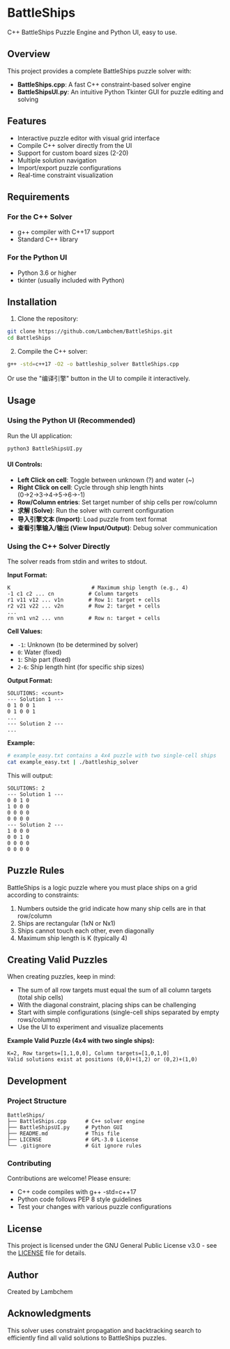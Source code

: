 # BattleShips
C++ BattleShips Puzzle Engine and Python UI, easy to use.

## Overview

This project provides a complete BattleShips puzzle solver with:
- **BattleShips.cpp**: A fast C++ constraint-based solver engine
- **BattleShipsUI.py**: An intuitive Python Tkinter GUI for puzzle editing and solving

## Features

- Interactive puzzle editor with visual grid interface
- Compile C++ solver directly from the UI
- Support for custom board sizes (2-20)
- Multiple solution navigation
- Import/export puzzle configurations
- Real-time constraint visualization

## Requirements

### For the C++ Solver
- g++ compiler with C++17 support
- Standard C++ library

### For the Python UI
- Python 3.6 or higher
- tkinter (usually included with Python)

## Installation

1. Clone the repository:
```bash
git clone https://github.com/Lambchem/BattleShips.git
cd BattleShips
```

2. Compile the C++ solver:
```bash
g++ -std=c++17 -O2 -o battleship_solver BattleShips.cpp
```

Or use the "编译引擎" button in the UI to compile it interactively.

## Usage

### Using the Python UI (Recommended)

Run the UI application:
```bash
python3 BattleShipsUI.py
```

#### UI Controls:
- **Left Click on cell**: Toggle between unknown (?) and water (~)
- **Right Click on cell**: Cycle through ship length hints (0→2→3→4→5→6→-1)
- **Row/Column entries**: Set target number of ship cells per row/column
- **求解 (Solve)**: Run the solver with current configuration
- **导入引擎文本 (Import)**: Load puzzle from text format
- **查看引擎输入/输出 (View Input/Output)**: Debug solver communication

### Using the C++ Solver Directly

The solver reads from stdin and writes to stdout.

**Input Format:**
```
K                          # Maximum ship length (e.g., 4)
-1 c1 c2 ... cn           # Column targets
r1 v11 v12 ... v1n        # Row 1: target + cells
r2 v21 v22 ... v2n        # Row 2: target + cells
...
rn vn1 vn2 ... vnn        # Row n: target + cells
```

**Cell Values:**
- `-1`: Unknown (to be determined by solver)
- `0`: Water (fixed)
- `1`: Ship part (fixed)
- `2-6`: Ship length hint (for specific ship sizes)

**Output Format:**
```
SOLUTIONS: <count>
--- Solution 1 ---
0 1 0 0 1
0 1 0 0 1
...
--- Solution 2 ---
...
```

**Example:**
```bash
# example_easy.txt contains a 4x4 puzzle with two single-cell ships
cat example_easy.txt | ./battleship_solver
```

This will output:
```
SOLUTIONS: 2
--- Solution 1 ---
0 0 1 0
1 0 0 0
0 0 0 0
0 0 0 0
--- Solution 2 ---
1 0 0 0
0 0 1 0
0 0 0 0
0 0 0 0
```

## Puzzle Rules

BattleShips is a logic puzzle where you must place ships on a grid according to constraints:

1. Numbers outside the grid indicate how many ship cells are in that row/column
2. Ships are rectangular (1xN or Nx1)
3. Ships cannot touch each other, even diagonally
4. Maximum ship length is K (typically 4)

## Creating Valid Puzzles

When creating puzzles, keep in mind:
- The sum of all row targets must equal the sum of all column targets (total ship cells)
- With the diagonal constraint, placing ships can be challenging
- Start with simple configurations (single-cell ships separated by empty rows/columns)
- Use the UI to experiment and visualize placements

**Example Valid Puzzle (4x4 with two single ships):**
```
K=2, Row targets=[1,1,0,0], Column targets=[1,0,1,0]
Valid solutions exist at positions (0,0)+(1,2) or (0,2)+(1,0)
```

## Development

### Project Structure
```
BattleShips/
├── BattleShips.cpp      # C++ solver engine
├── BattleShipsUI.py     # Python GUI
├── README.md            # This file
├── LICENSE              # GPL-3.0 License
└── .gitignore           # Git ignore rules
```

### Contributing

Contributions are welcome! Please ensure:
- C++ code compiles with g++ -std=c++17
- Python code follows PEP 8 style guidelines
- Test your changes with various puzzle configurations

## License

This project is licensed under the GNU General Public License v3.0 - see the [LICENSE](LICENSE) file for details.

## Author

Created by Lambchem

## Acknowledgments

This solver uses constraint propagation and backtracking search to efficiently find all valid solutions to BattleShips puzzles.
